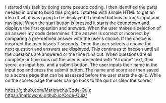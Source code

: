 
I started this task by doing some pseudo coding. I then identified the parts needed in order to build this project. I started with simple HTML to get an idea of what was going to be displayed. I created buttons to track input and navigate. When the start button is pressed it starts the countdown and displays the first question and answers. When the user makes a selection of an answer my code determines if the answer is correct or incorrect by comparing a pre-defined answer with the user's choice. If the choice is incorrect the user losses 7 seconds. Once the user selects a choice the next question and answers are displayed. This continues to happen until all the questions are answered or the time runs out. When questions are all complete or time runs out the user is presented with “All done” text, their score, an input box, and a submit button. The user inputs their name in the input box and press the submit button. The name and score are then saved to a scores page that can be assessed before the user starts the quiz. While on the scores page the user can go back to the quiz or clear the scores.   

https://github.com/Marlowchu/Code-Quiz
https://marlowchu.github.io/Code-Quiz/


